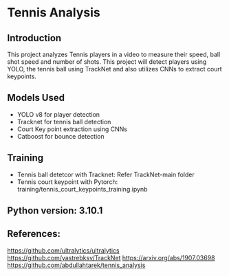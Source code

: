 
# Tennis Analysis

## Introduction
This project analyzes Tennis players in a video to measure their speed, ball shot speed and number of shots. This project will detect players using YOLO, the tennis ball using TrackNet and also utilizes CNNs to extract court keypoints.

## Models Used
* YOLO v8 for player detection
* Tracknet for tennis ball detection
* Court Key point extraction using CNNs
* Catboost for bounce detection

## Training
* Tennis ball detetcor with Tracknet: Refer TrackNet-main folder
* Tennis court keypoint with Pytorch: training/tennis_court_keypoints_training.ipynb

## Python version: 3.10.1

## References:
https://github.com/ultralytics/ultralytics
https://github.com/yastrebksv/TrackNet
https://arxiv.org/abs/1907.03698
https://github.com/abdullahtarek/tennis_analysis